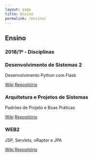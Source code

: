 ```yaml
---
layout: page
title: Ensino
permalink: /ensino/
---
```


## Ensino

### 2018/1º - Disciplinas


### Desenvolvimento de Sistemas 2

Desenvolvimento Python com Flask

[ Wiki](https://github.com/IgorAvilaPereira/dsII2018/wiki)  [Repositório](https://github.com/IgorAvilaPereira/dsII2018)

### Arquitetura e Projetos de Sistemas

Padrões de Projeto e Boas Práticas

[ Wiki](https://github.com/IgorAvilaPereira/aps2018_1sem/wiki)  [ Repositório](https://github.com/IgorAvilaPereira/aps2018_1sem)

### WEB2

JSP, Servlets, vRaptor e JPA

[ Wiki ](https://github.com/IgorAvilaPereira/webII2018_1sem/wiki) [Repositório](https://github.com/IgorAvilaPereira/webII2018_1sem/)